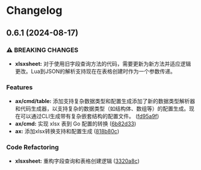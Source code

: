# Changelog

## 0.6.1 (2024-08-17)


### ⚠ BREAKING CHANGES

* **xlsxsheet:** 对于使用旧字段查询方法的代码，需要更新为新方法并适应逻辑更改。Lua到JSON的解析支持现在在表格创建时作为一个参数传递。

### Features

* **ax/cmd/table:** 添加支持复杂数据类型和配置生成添加了新的数据类型解析器和代码生成器，以支持复杂的数据类型（如结构体、数组等）的配置生成。现在可以通过CLI生成带有复杂嵌套结构的配置文件。 ([fd95a9f](https://github.com/kercylan98/minotaur/commit/fd95a9f76205e39348a007b8619038be05de97c6))
* **ax/cmd:** 实现 xlsx 表到 Go 配置的转换 ([6b82d33](https://github.com/kercylan98/minotaur/commit/6b82d330700ea5d84e9c3844137a0d8c9dda3381))
* **ax:** 添加xlsx转换支持和配置生成 ([818b80c](https://github.com/kercylan98/minotaur/commit/818b80c90883f85b35ebec5515dc5cbfac72fa85))


### Code Refactoring

* **xlsxsheet:** 重构字段查询和表格创建逻辑 ([3320a8c](https://github.com/kercylan98/minotaur/commit/3320a8c8b1b9b8fec412ef86973931bd5d7e2672))
